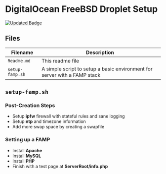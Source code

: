 # DigitalOcean FreeBSD Droplet Setup
[![Updated Badge](https://badges.pufler.dev/updated/aesycos/FreeBSD-Server)](ttps://badges.pufler.dev)

## Files
|  Filename      | Description                                                               |
|----------------|---------------------------------------------------------------------------|
|  `Readme.md`   | This readme file                                                          |
| `setup-famp.sh`| A simple script to setup a basic environment for server with a FAMP stack |


## `setup-famp.sh`

### Post-Creation Steps

 - Setup **ipfw** firewall with stateful rules and sane logging
 - Setup **ntp** and timezone information
 - Add more swap space by creating a swapfile

### Setting up a FAMP

 - Install **Apache**
 - Install **MySQL**
 - Install **PHP**
 - Finish with a test page at **ServerRoot/info.php**
